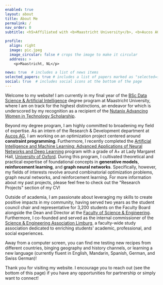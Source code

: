 ```yaml
---
enabled: true
layout: about
title: About Me
permalink: /
nav_order: 0
subtitle: <h5>Affiliated with <b>Maastricht University</b>, <b>Aucos AG</b>

profile:
  align: right
  image: pic.jpeg
  image_circular: false # crops the image to make it circular
  address: >
    <p>Maastricht, NL</p>

news: true  # includes a list of news items
selected_papers: true # includes a list of papers marked as "selected={true}"
social: true  # includes social icons at the bottom of the page
---
```


Welcome to my website! I am currently in my final year of the [BSc Data Science & Artificial Intelligence](https://curriculum.maastrichtuniversity.nl/education/bachelor/data-science-and-artificial-intelligence)
degree program at Maastricht University, where I am on track for the highest distinctions, an endeavor for which is underscored by my recognition as a recipient of the [Nutanix Advancing Women in Technology Scholarship](https://www.nutanix.com/scholarships).


Beyond my degree program, I am highly committed to broadening my field of expertise. As an intern of the Research & Development 
department at [Aucos AG](https://www.aucos.de/en/home-2/), I am working on an optimization project centered around 
**constraint programming**. Furthermore, I recently completed the [Artificial Intelligence and Machine Learning: Advanced Applications of Neural Networks and Deep Learning](https://www.lmh.ox.ac.uk/artificial-intelligence-and-machine-learning) 
program with a grade of A+ at Lady Margaret Hall, [University of Oxford](https://www.ox.ac.uk/). During this program, I
cultivated theoretical and practical expertise of foundational concepts in **generative models**, **reinforcement learning**,
and **graph neural networks**. Specifically, however, my fields of interests revolve around combinatorial optimization problems,
graph neural networks, and reinforcement learning. For more information about my past projects, please feel free to check
out the "Research Projects" section of my CV!

[//]: # (my [Projects]&#40;/projects/&#41; page!)


Outside of academia, I am passionate about leveraging my skills to create positive impacts in my community, having served two
years as the student council chair and representative for 3,200 students on the Faculty Board alongside the Dean 
and Director at the [Faculty of Science & Engineering](https://www.maastrichtuniversity.nl/about-um/faculties/faculty-science-and-engineering).
Furthermore, I co-founded and served as the internal commissioner of the [Science & Engineering Association Limburg](https://fse-seal.nl/),
a faculty-wide study association dedicated to enriching students' academic, professional, and social experiences.


Away from a computer screen, you can find me testing new recipes from different countries, binging geography and history
channels, or learning a new language (currently fluent in English, Mandarin, Spanish, German, and Swiss German)!


Thank you for visiting my website. I encourage you to reach out (see the bottom of this page) if you have any opportunities
for partnership or simply want to connect!


[//]: # (Link to your social media connections, too. This theme is set up to use [Font Awesome icons]&#40;http://fortawesome.github.io/Font-Awesome/&#41; and [Academicons]&#40;https://jpswalsh.github.io/academicons/&#41;, like the ones below. Add your Facebook, Twitter, LinkedIn, Google Scholar, or just disable all of them.)

